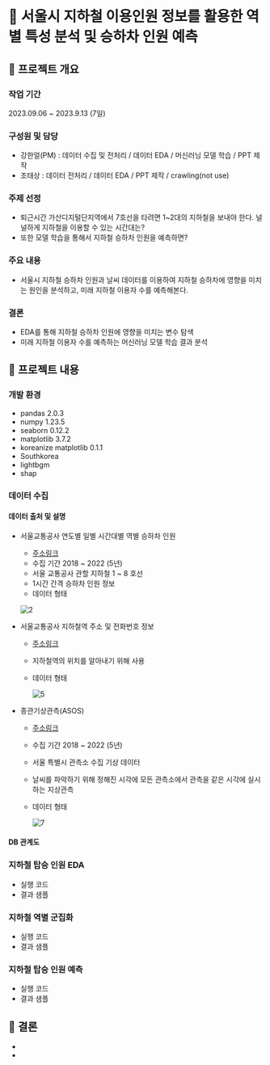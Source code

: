 # :tram: 서울시 지하철 이용인원 정보를 활용한 역별 특성 분석 및 승하차 인원 예측

## :train: 프로젝트 개요

### 작업 기간
2023.09.06 ~ 2023.9.13 (7일)

### 구성원 및 담당
- 강한얼(PM) : 데이터 수집 및 전처리 / 데이터 EDA / 머신러닝 모델 학습 / PPT 제작
- 조태상 : 데이터 전처리 / 데이터 EDA / PPT 제작 / crawling(not use)
### 주제 선정
 - 퇴근시간 가산디지털단지역에서 7호선을 타려면 1~2대의 지하철을 보내야 한다. 널널하게 지하철을 이용할 수 있는 시간대는?
 - 또한 모델 학습을 통해서 지하철 승하차 인원을 예측하면?
### 주요 내용
- 서울시 지하철 승하차 인원과 날씨 데이터를 이용하여 지하철 승하차에 영향을 미치는 원인을 분석하고, 미래 지하철 이용자 수를 예측해본다.
### 결론
- EDA를 통해 지하철 승하차 인원에 영향을 미치는 변수 탐색 
- 미래 지하철 이용자 수를 예측하는 머신러닝 모델 학습 결과 분석
## :station: 프로젝트 내용

### 개발 환경
- pandas 2.0.3
- numpy 1.23.5
- seaborn 0.12.2
- matplotlib 3.7.2
- koreanize matplotlib 0.1.1
- Southkorea
- lightbgm
- shap
### 데이터 수집
#### 데이터 출처 및 설명
 - 서울교통공사 연도별 일별 시간대별 역별 승하차 인원
   - [주소링크](https://data.seoul.go.kr/dataList/OA-12921/F/1/datasetView.do)
   - 수집 기간 2018 ~ 2022 (5년)
   - 서울 교통공사 관할 지하철 1 ~ 8 호선
   - 1시간 간격 승하차 인원 정보
   - 데이터 형태

    ![2](https://github.com/addinedu-amr-4th/eda-repo-3/assets/104709955/ead67793-8cd5-4d76-a940-b3a22babe6c9)

 - 서울교통공사 지하철역 주소 및 전화번호 정보
    - [주소링크](http://data.seoul.go.kr/dataList/OA-12035/A/1/datasetView.do)
    - 지하철역의 위치를 알아내기 위해 사용
    - 데이터 형태
 
      ![5](https://github.com/addinedu-amr-4th/eda-repo-3/assets/104709955/dc1af260-28e6-4bf4-8369-f0c4c9d26700)

 - 종관기상관측(ASOS)
   - [주소링크](https://data.kma.go.kr/data/grnd/selectAsosRltmList.do?pg) 
   - 수집 기간 2018 ~ 2022 (5년)
   - 서울 특별시 관측소 수집 기상 데이터
   - 날씨를 파악하기 위해 정해진 시각에 모든 관측소에서 관측을 같은 시각에 실시하는 지상관측
   - 데이터 형태
 
     ![7](https://github.com/addinedu-amr-4th/eda-repo-3/assets/104709955/4bbfbe74-0756-4538-bdbe-2838f9b32a3a)


#### DB 관계도


### 지하철 탑승 인원 EDA
- 실행 코드
- 결과 샘플

### 지하철 역별 군집화
- 실행 코드
- 결과 샘플

### 지하철 탑승 인원 예측
- 실행 코드
- 결과 샘플

## :train2: 결론
-
-
